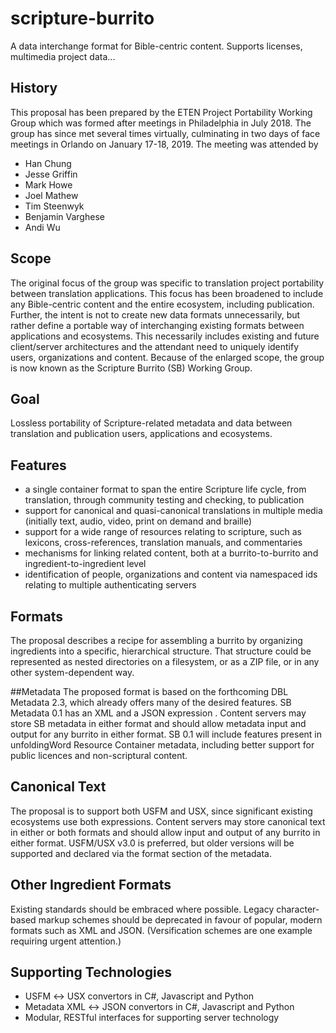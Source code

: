 # scripture-burrito
A data interchange format for Bible-centric content. Supports licenses, multimedia project data...

## History
This proposal has been prepared by the ETEN Project Portability Working Group which was
formed after meetings in Philadelphia in July 2018. The group has since met several times
virtually, culminating in two days of face meetings in Orlando on January 17-18, 2019. The
meeting was attended by

* Han Chung
* Jesse Griffin
* Mark Howe
* Joel Mathew
* Tim Steenwyk
* Benjamin Varghese
* Andi Wu

## Scope
The original focus of the group was specific to translation project portability between translation
applications. This focus has been broadened to include any Bible-centric content and the entire
ecosystem, including publication. Further, the intent is not to create new data formats
unnecessarily, but rather define a portable way of interchanging existing formats between
applications and ecosystems. This necessarily includes existing and future client/server
architectures and the attendant need to uniquely identify users, organizations and content.
Because of the enlarged scope, the group is now known as the Scripture Burrito (SB) Working
Group.

## Goal
Lossless portability of Scripture-related metadata and data between translation and publication
users, applications and ecosystems.

## Features
* a single container format to span the entire Scripture life cycle, from translation, through
community testing and checking, to publication
* support for canonical and quasi-canonical translations in multiple media (initially text,
audio, video, print on demand and braille)
* support for a wide range of resources relating to scripture, such as lexicons,
cross-references, translation manuals, and commentaries
* mechanisms for linking related content, both at a burrito-to-burrito and
ingredient-to-ingredient level
* identification of people, organizations and content via namespaced ids relating to multiple
authenticating servers

## Formats
The proposal describes a recipe for assembling a burrito by organizing ingredients into a specific,
hierarchical structure. That structure could be represented as nested directories on a filesystem, or
as a ZIP file, or in any other system-dependent way.

##Metadata
The proposed format is based on the forthcoming DBL Metadata 2.3, which already offers many of
the desired features. SB Metadata 0.1 has an XML and a JSON expression . Content servers may
store SB metadata in either format and should allow metadata input and output for any burrito in
either format. SB 0.1 will include features present in unfoldingWord Resource Container metadata,
including better support for public licences and non-scriptural content.

## Canonical Text
The proposal is to support both USFM and USX, since significant existing ecosystems use both
expressions. Content servers may store canonical text in either or both formats and should allow
input and output of any burrito in either format. USFM/USX v3.0 is preferred, but older versions
will be supported and declared via the format section of the metadata.

## Other Ingredient Formats
Existing standards should be embraced where possible. Legacy character-based markup
schemes should be deprecated in favour of popular, modern formats such as XML and JSON.
(Versification schemes are one example requiring urgent attention.)

## Supporting Technologies

* USFM ↔ USX convertors in C#, Javascript and Python
* Metadata XML ↔ JSON convertors in C#, Javascript and Python
* Modular, RESTful interfaces for supporting server technology

